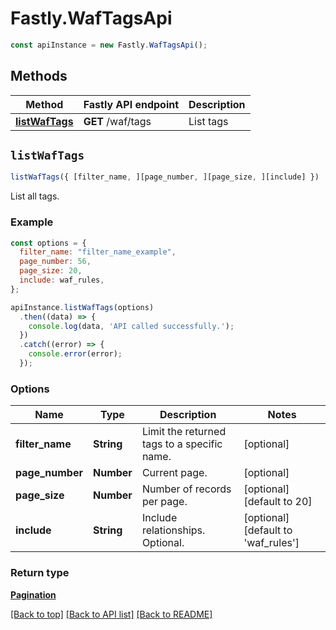 # Fastly.WafTagsApi


```javascript
const apiInstance = new Fastly.WafTagsApi();
```
## Methods

Method | Fastly API endpoint | Description
------------- | ------------- | -------------
[**listWafTags**](WafTagsApi.md#listWafTags) | **GET** /waf/tags | List tags



## `listWafTags`

```javascript
listWafTags({ [filter_name, ][page_number, ][page_size, ][include] })
```

List all tags.

### Example

```javascript
const options = {
  filter_name: "filter_name_example",
  page_number: 56,
  page_size: 20,
  include: waf_rules,
};

apiInstance.listWafTags(options)
  .then((data) => {
    console.log(data, 'API called successfully.');
  })
  .catch((error) => {
    console.error(error);
  });
```

### Options

Name | Type | Description  | Notes
------------- | ------------- | ------------- | -------------
**filter_name** | **String** | Limit the returned tags to a specific name. | [optional]
**page_number** | **Number** | Current page. | [optional]
**page_size** | **Number** | Number of records per page. | [optional] [default to 20]
**include** | **String** | Include relationships. Optional. | [optional] [default to &#39;waf_rules&#39;]

### Return type

[**Pagination**](Pagination.md)


[[Back to top]](#) [[Back to API list]](../../README.md#endpoints)
[[Back to README]](../../README.md)
